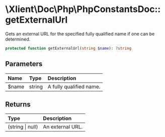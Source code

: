 # \\Xlient\\Doc\\Php\\PhpConstantsDoc::getExternalUrl

Gets an external URL for the specified fully qualified name if one can be determined.

```php
protected function getExternalUrl(string $name): ?string
```

## Parameters

| Name | Type | Description |
| :--- | :--- | :--- |
| $name | string | A fully qualified name. |

## Returns

| Type | Description |
| :--- | :--- |
| \(string \| null\) | An external URL. |